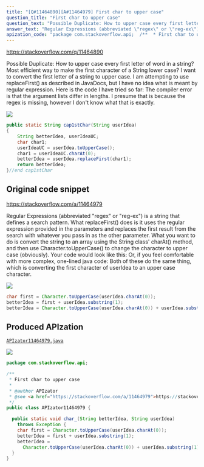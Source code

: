 ```yaml
---
title: "[Q#11464890][A#11464979] First char to upper case"
question_title: "First char to upper case"
question_text: "Possible Duplicate: How to upper case every first letter of word in a string? Most efficient way to make the first character of a String lower case? I want to convert the first letter of a string to upper case. I am attempting to use replaceFirst() as described in JavaDocs, but I have no idea what is meant by regular expression. Here is the code I have tried so far: The compiler error is that the argument lists differ in lengths. I presume that is because the regex is missing, however I don't know what that is exactly."
answer_text: "Regular Expressions (abbreviated \"regex\" or \"reg-ex\") is a string that defines a search pattern. What replaceFirst() does is it uses the regular expression provided in the parameters and replaces the first result from the search with whatever you pass in as the other parameter. What you want to do is convert the string to an array using the String class' charAt() method, and then use Character.toUpperCase() to change the character to upper case (obviously). Your code would look like this: Or, if you feel comfortable with more complex, one-lined java code: Both of these do the same thing, which is converting the first character of userIdea to an upper case character."
apization_code: "package com.stackoverflow.api;  /**  * First char to upper case  *  * @author APIzator  * @see <a href=\"https://stackoverflow.com/a/11464979\">https://stackoverflow.com/a/11464979</a>  */ public class APIzator11464979 {    public static void char_(String betterIdea, String userIdea)     throws Exception {     char first = Character.toUpperCase(userIdea.charAt(0));     betterIdea = first + userIdea.substring(1);     betterIdea =       Character.toUpperCase(userIdea.charAt(0)) + userIdea.substring(1);   } }"
---
```


https://stackoverflow.com/q/11464890

Possible Duplicate:
How to upper case every first letter of word in a string?
Most efficient way to make the first character of a String lower case?
I want to convert the first letter of a string to upper case. I am attempting to use replaceFirst() as described in JavaDocs, but I have no idea what is meant by regular expression.
Here is the code I have tried so far:
The compiler error is that the argument lists differ in lengths. I presume that is because the regex is missing, however I don&#x27;t know what that is exactly.


<div class="code-logo"><img src="/stackoverflow.png" /></div>

```java
public static String cap1stChar(String userIdea)
{
    String betterIdea, userIdeaUC;
    char char1;
    userIdeaUC = userIdea.toUpperCase();
    char1 = userIdeaUC.charAt(0);
    betterIdea = userIdea.replaceFirst(char1); 
    return betterIdea;
}//end cap1stChar
```


## Original code snippet

https://stackoverflow.com/a/11464979

Regular Expressions (abbreviated &quot;regex&quot; or &quot;reg-ex&quot;) is a string that defines a search pattern.
What replaceFirst() does is it uses the regular expression provided in the parameters and replaces the first result from the search with whatever you pass in as the other parameter.
What you want to do is convert the string to an array using the String class&#x27; charAt() method, and then use Character.toUpperCase() to change the character to upper case (obviously). Your code would look like this:
Or, if you feel comfortable with more complex, one-lined java code:
Both of these do the same thing, which is converting the first character of userIdea to an upper case character.

<div class="code-logo"><img src="/stackoverflow.png" /></div>

```java
char first = Character.toUpperCase(userIdea.charAt(0));
betterIdea = first + userIdea.substring(1);
betterIdea = Character.toUpperCase(userIdea.charAt(0)) + userIdea.substring(1);
```

## Produced APIzation

[`APIzator11464979.java`](https://github.com/blind-papers/apization-temp-data/raw/main/search/APIzator11464979.java)

<div class="code-logo"><img src="/apizator.png" /></div>

```java
package com.stackoverflow.api;

/**
 * First char to upper case
 *
 * @author APIzator
 * @see <a href="https://stackoverflow.com/a/11464979">https://stackoverflow.com/a/11464979</a>
 */
public class APIzator11464979 {

  public static void char_(String betterIdea, String userIdea)
    throws Exception {
    char first = Character.toUpperCase(userIdea.charAt(0));
    betterIdea = first + userIdea.substring(1);
    betterIdea =
      Character.toUpperCase(userIdea.charAt(0)) + userIdea.substring(1);
  }
}

```